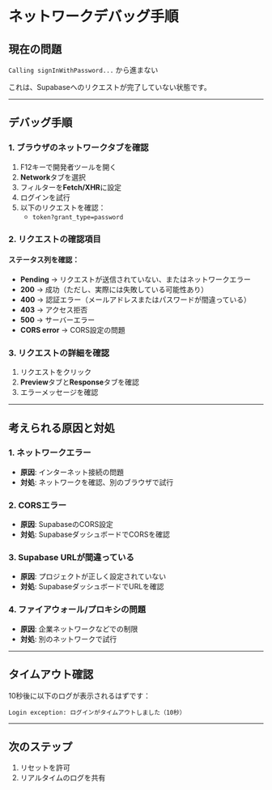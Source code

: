 # ネットワークデバッグ手順

## 現在の問題

`Calling signInWithPassword...` から進まない

これは、Supabaseへのリクエストが完了していない状態です。

---

## デバッグ手順

### 1. ブラウザのネットワークタブを確認

1. F12キーで開発者ツールを開く
2. **Network**タブを選択
3. フィルターを**Fetch/XHR**に設定
4. ログインを試行
5. 以下のリクエストを確認：
   - `token?grant_type=password`

### 2. リクエストの確認項目

#### ステータス列を確認：
- **Pending** → リクエストが送信されていない、またはネットワークエラー
- **200** → 成功（ただし、実際には失敗している可能性あり）
- **400** → 認証エラー（メールアドレスまたはパスワードが間違っている）
- **403** → アクセス拒否
- **500** → サーバーエラー
- **CORS error** → CORS設定の問題

### 3. リクエストの詳細を確認

1. リクエストをクリック
2. **Preview**タブと**Response**タブを確認
3. エラーメッセージを確認

---

## 考えられる原因と対処

### 1. ネットワークエラー
- **原因**: インターネット接続の問題
- **対処**: ネットワークを確認、別のブラウザで試行

### 2. CORSエラー
- **原因**: SupabaseのCORS設定
- **対処**: SupabaseダッシュボードでCORSを確認

### 3. Supabase URLが間違っている
- **原因**: プロジェクトが正しく設定されていない
- **対処**: SupabaseダッシュボードでURLを確認

### 4. ファイアウォール/プロキシの問題
- **原因**: 企業ネットワークなどでの制限
- **対処**: 別のネットワークで試行

---

## タイムアウト確認

10秒後に以下のログが表示されるはずです：

```
Login exception: ログインがタイムアウトしました（10秒）
```

---

## 次のステップ

1. リセットを許可
2. リアルタイムのログを共有

